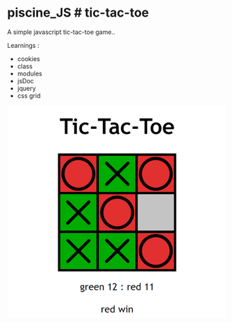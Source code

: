 # piscine_JS # tic-tac-toe

A simple javascript tic-tac-toe game..

Learnings :
- cookies
- class
- modules
- jsDoc
- jquery
- css grid

![tic-tac-toe](resources/tic-tac-toe1.png "tic-tac-toe")
